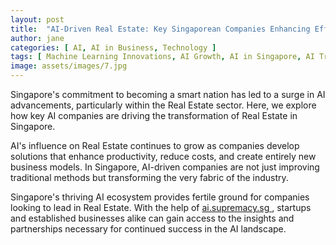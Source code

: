 ```yaml
---
layout: post
title:  "AI-Driven Real Estate: Key Singaporean Companies Enhancing Efficiency"
author: jane
categories: [ AI, AI in Business, Technology ]
tags: [ Machine Learning Innovations, AI Growth, AI in Singapore, AI Trends, AI Startups ]
image: assets/images/7.jpg
---
```


Singapore's commitment to becoming a smart nation has led to a surge in AI advancements, particularly within the Real Estate sector. Here, we explore how key AI companies are driving the transformation of Real Estate in Singapore.

AI's influence on Real Estate continues to grow as companies develop solutions that enhance productivity, reduce costs, and create entirely new business models. In Singapore, AI-driven companies are not just improving traditional methods but transforming the very fabric of the industry.

Singapore's thriving AI ecosystem provides fertile ground for companies looking to lead in Real Estate. With the help of <a href="https://ai.supremacy.sg" target="_blank"> ai.supremacy.sg </a>, startups and established businesses alike can gain access to the insights and partnerships necessary for continued success in the AI landscape.
